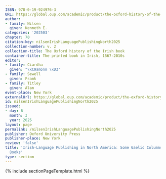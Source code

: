 ```yaml
---
ISBN: 978-0-19-924976-3
URL: https://global.oup.com/academic/product/the-oxford-history-of-the-irish-book-volume-ii-9780199249763?cc=ge&lang=3n#
author:
- family: Nilsen
  given: Kenneth E.
categories: '202503'
chapter: 70
citation-key: nilsenIrishLanguagePublishingNorth2025
collection-number: v. 2
collection-title: The Oxford history of the Irish book
container-title: The printed book in Irish, 1567-2010s
editor:
- family: Ciardha
  given: "\xC9amonn \xD3"
- family: Sewell
  given: Frank
- family: Titley
  given: Alan
event-place: New York
externalUrl: https://global.oup.com/academic/product/the-oxford-history-of-the-irish-book-volume-ii-9780199249763?cc=ge&lang=3n#
id: nilsenIrishLanguagePublishingNorth2025
issued:
- day: 6
  month: 3
  year: 2025
layout: page
permalink: /nilsenIrishLanguagePublishingNorth2025
publisher: Oxford University Press
publisher-place: New York
review: 'false'
title: 'Irish-Language Publishing in North America: Some Gaelic Columns but Very Few
  Books'
type: section
---
```

{% include sectionPageTemplate.html %}